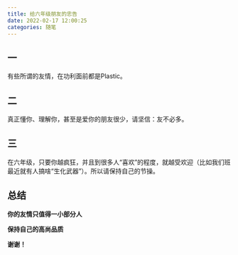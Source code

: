 ```yaml
---
title: 给六年级朋友的忠告
date: 2022-02-17 12:00:25
categories: 随笔
---
```

<!-- wp:heading -->
<h2 class="wp-block-heading">一</h2>
<!-- /wp:heading -->

<!-- wp:paragraph -->
<p>有些所谓的友情，在功利面前都是Plastic。</p>
<!-- /wp:paragraph -->

<!-- wp:heading -->
<h2 class="wp-block-heading">二</h2>
<!-- /wp:heading -->

<!-- wp:paragraph -->
<p>真正懂你、理解你，甚至是爱你的朋友很少，请坚信：友不必多。</p>
<!-- /wp:paragraph -->

<!-- wp:heading -->
<h2 class="wp-block-heading">三</h2>
<!-- /wp:heading -->

<!-- wp:paragraph -->
<p>在六年级，只要你越疯狂，并且到很多人“喜欢”的程度，就越受欢迎（比如我们班最近就有人搞啥“生化武器”）。所以请保持自己的节操。</p>
<!-- /wp:paragraph -->

<!-- wp:heading -->
<h2 class="wp-block-heading"><strong>总结</strong></h2>
<!-- /wp:heading -->

<!-- wp:paragraph -->
<p><strong>你的友情只值得一小部分人</strong></p>
<!-- /wp:paragraph -->

<!-- wp:paragraph -->
<p><strong>保持自己的高尚品质</strong></p>
<!-- /wp:paragraph -->

<!-- wp:paragraph -->
<p><strong>谢谢！</strong></p>
<!-- /wp:paragraph -->
